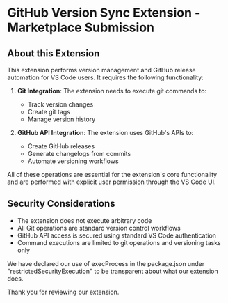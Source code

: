 # GitHub Version Sync Extension - Marketplace Submission

## About this Extension

This extension performs version management and GitHub release automation for VS Code users. It requires the following functionality:

1. **Git Integration**: The extension needs to execute git commands to:
   - Track version changes
   - Create git tags
   - Manage version history

2. **GitHub API Integration**: The extension uses GitHub's APIs to:
   - Create GitHub releases
   - Generate changelogs from commits
   - Automate versioning workflows

All of these operations are essential for the extension's core functionality and are performed with explicit user permission through the VS Code UI.

## Security Considerations

- The extension does not execute arbitrary code
- All Git operations are standard version control workflows
- GitHub API access is secured using standard VS Code authentication
- Command executions are limited to git operations and versioning tasks only

We have declared our use of execProcess in the package.json under "restrictedSecurityExecution" to be transparent about what our extension does.

Thank you for reviewing our extension.
